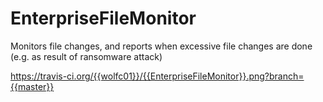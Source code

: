 # EnterpriseFileMonitor
Monitors file changes, and reports when excessive file changes are done (e.g. as result of ransomware attack)

https://travis-ci.org/{{wolfc01}}/{{EnterpriseFileMonitor}}.png?branch={{master}}
